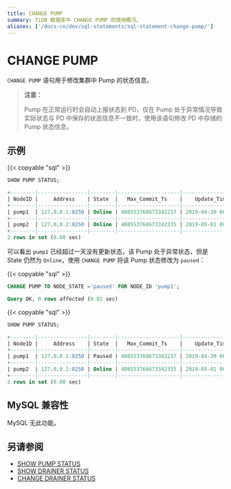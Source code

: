 ```yaml
---
title: CHANGE PUMP
summary: TiDB 数据库中 CHANGE PUMP 的使用概况。
aliases: ['/docs-cn/dev/sql-statements/sql-statement-change-pump/']
---
```


# CHANGE PUMP

`CHANGE PUMP` 语句用于修改集群中 Pump 的状态信息。

> **注意：**
>
> Pump 在正常运行时会自动上报状态到 PD，仅在 Pump 处于异常情况导致实际状态与 PD 中保存的状态信息不一致时，使用该语句修改 PD 中存储的 Pump 状态信息。

## 示例

{{< copyable "sql" >}}

```sql
SHOW PUMP STATUS;
```

```sql
+--------|----------------|--------|--------------------|---------------------|
| NodeID |     Address    | State  |   Max_Commit_Ts    |    Update_Time      |
+--------|----------------|--------|--------------------|---------------------|
| pump1  | 127.0.0.1:8250 | Online | 408553768673342237 | 2019-04-30 00:00:01 |
+--------|----------------|--------|--------------------|---------------------|
| pump2  | 127.0.0.2:8250 | Online | 408553768673342335 | 2019-05-01 00:00:02 |
+--------|----------------|--------|--------------------|---------------------|
2 rows in set (0.00 sec)
```

可以看出 `pump1` 已经超过一天没有更新状态，该 Pump 处于异常状态，但是 State 仍然为 `Online`，使用 `CHANGE PUMP` 将该 Pump 状态修改为 `paused`：

{{< copyable "sql" >}}

```sql
CHANGE PUMP TO NODE_STATE ='paused' FOR NODE_ID 'pump1';
```

```sql
Query OK, 0 rows affected (0.01 sec)
```

{{< copyable "sql" >}}

```sql
SHOW PUMP STATUS;
```

```sql
+--------|----------------|--------|--------------------|---------------------|
| NodeID |     Address    | State  |   Max_Commit_Ts    |    Update_Time      |
+--------|----------------|--------|--------------------|---------------------|
| pump1  | 127.0.0.1:8250 | Paused | 408553768673342237 | 2019-04-30 00:00:01 |
+--------|----------------|--------|--------------------|---------------------|
| pump2  | 127.0.0.2:8250 | Online | 408553768673342335 | 2019-05-01 00:00:02 |
+--------|----------------|--------|--------------------|---------------------|
2 rows in set (0.00 sec)
```

## MySQL 兼容性

MySQL 无此功能。

## 另请参阅

* [SHOW PUMP STATUS](/sql-statements/sql-statement-show-pump-status.md)
* [SHOW DRAINER STATUS](/sql-statements/sql-statement-show-drainer-status.md)
* [CHANGE DRAINER STATUS](/sql-statements/sql-statement-change-drainer.md)
